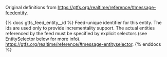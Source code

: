 Original definitions from https://gtfs.org/realtime/reference/#message-feedentity.

{% docs gtfs_feed_entity__id %}
Feed-unique identifier for this entity. The ids are used only to provide incrementality support. The actual entities referenced by the feed must be specified by explicit selectors (see EntitySelector below for more info).
https://gtfs.org/realtime/reference/#message-entityselector.
{% enddocs %}
